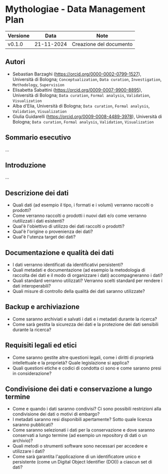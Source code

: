 # Mythologiae - Data Management Plan

| Versione | Data       | Note                    |
| -------- | ---------- | ----------------------- |
| v0.1.0   | 21-11-2024 | Creazione del documento |

## Autori

- Sebastian Barzaghi (<https://orcid.org/0000-0002-0799-1527>), Università di Bologna; `Conceptualization`, `Data curation`, `Investigation`, `Methodology`, `Supervision`
- Elisabetta Sabattini (<https://orcid.org/0009-0007-9900-8895>), Università di Bologna; `Data curation`, `Formal analysis`, `Validation`, `Visualization`
- Alba d'Elia, Università di Bologna; `Data curation`, `Formal analysis`, `Validation`, `Visualization`
- Giulia Guidarelli (<https://orcid.org/0009-0008-4489-3978>), Università di Bologna; `Data curation`, `Formal analysis`, `Validation`, `Visualization`

## Sommario esecutivo

...

## Introduzione

...

## Descrizione dei dati

- Quali dati (ad esempio il tipo, i formati e i volumi) verranno raccolti o prodotti?
- Come verranno raccolti o prodotti i nuovi dati e/o come verranno riutilizzati i dati esistenti?
- Qual'è l'obiettivo di utilizzo dei dati raccolti o prodotti?
- Qual'è l'origine o provenienza dei dati?
- Qual'è l'utenza target dei dati?

## Documentazione e qualità dei dati

- I dati verranno identificati da identificativi persistenti?
- Quali metadati e documentazione (ad esempio la metodologia di raccolta dei dati e il modo di organizzare i dati) accompagneranno i dati?
- Quali standard verranno utilizzati? Verranno scelti standard per rendere i dati interoperabili?
- Quali misure di controllo della qualità dei dati saranno utilizzate?

## Backup e archiviazione

- Come saranno archiviati e salvati i dati e i metadati durante la ricerca?
- Come sarà gestita la sicurezza dei dati e la protezione dei dati sensibili durante la ricerca?

## Requisiti legali ed etici

- Come saranno gestite altre questioni legali, come i diritti di proprietà intellettuale e la proprietà? Quale legislazione si applica?
- Quali questioni etiche e codici di condotta ci sono e come saranno presi in considerazione?

## Condivisione dei dati e conservazione a lungo termine

- Come e quando i dati saranno condivisi? Ci sono possibili restrizioni alla condivisione dei dati o motivi di embargo?
- I metadati saranno resi disponibili apertamente? Sotto quale licenza saranno pubblicati?
- Come saranno selezionati i dati per la conservazione e dove saranno conservati a lungo termine (ad esempio un repository di dati o un archivio)?
- Quali metodi o strumenti software sono necessari per accedere e utilizzare i dati?
- Come sarà garantita l'applicazione di un identificatore unico e persistente (come un Digital Object Identifier (DOI)) a ciascun set di dati?

